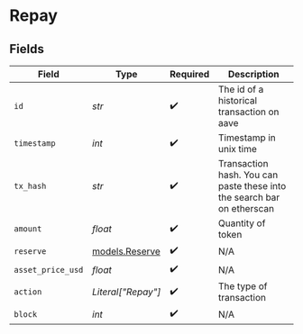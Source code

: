 # Repay


## Fields

| Field                                                                  | Type                                                                   | Required                                                               | Description                                                            |
| ---------------------------------------------------------------------- | ---------------------------------------------------------------------- | ---------------------------------------------------------------------- | ---------------------------------------------------------------------- |
| `id`                                                                   | *str*                                                                  | :heavy_check_mark:                                                     | The id of a historical transaction on aave                             |
| `timestamp`                                                            | *int*                                                                  | :heavy_check_mark:                                                     | Timestamp in unix time                                                 |
| `tx_hash`                                                              | *str*                                                                  | :heavy_check_mark:                                                     | Transaction hash. You can paste these into the search bar on etherscan |
| `amount`                                                               | *float*                                                                | :heavy_check_mark:                                                     | Quantity of token                                                      |
| `reserve`                                                              | [models.Reserve](../models/reserve.md)                                 | :heavy_check_mark:                                                     | N/A                                                                    |
| `asset_price_usd`                                                      | *float*                                                                | :heavy_check_mark:                                                     | N/A                                                                    |
| `action`                                                               | *Literal["Repay"]*                                                     | :heavy_check_mark:                                                     | The type of transaction                                                |
| `block`                                                                | *int*                                                                  | :heavy_check_mark:                                                     | N/A                                                                    |